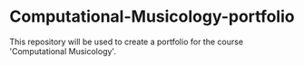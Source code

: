 # Computational-Musicology-portfolio
This repository will be used to create a portfolio for the course 'Computational Musicology'. 
